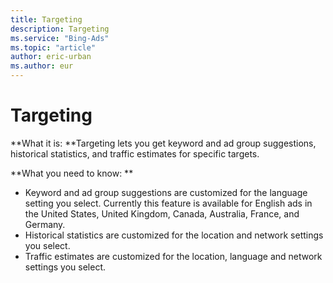 ```yaml
---
title: Targeting
description: Targeting
ms.service: "Bing-Ads"
ms.topic: "article"
author: eric-urban
ms.author: eur
---
```


# Targeting

**What it is: **Targeting lets you get keyword and ad group suggestions, historical statistics, and traffic estimates for specific targets.

**What you need to know: **
- Keyword and ad group suggestions are customized for the language setting you select. Currently this feature is available for English ads in the United States, United Kingdom, Canada, Australia, France, and Germany.
- Historical statistics are customized for the location and network settings you select.
- Traffic estimates are customized for the location, language and network settings you select.


